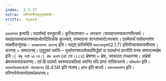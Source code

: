```yaml
---
index:  3.3.37
sutra:  परिन्योर्नीणोद्र्यूताभ्रेषयोः।
vritti:  nyasa
---
```


`पदार्थानाम्` इत्यादि। पदार्शब्दो वस्तुवाची। कुत्सितश्चारः = अपचारः।यताप्राप्तस्याकरणमित्यर्थः। यथाप्राप्तस्याकरणमसाध्वेतदितिलोके कुत्स्यते, तस्मादन्यः शान्तश्चारोऽनपचारः। एतमेवार्थं पर्यायान्तरेण व्यक्तीकर्त्तुमाह-- `यथाप्राप्तस्य करणम्` इति। यद्यत् प्राप्तिमिति `यथाऽसादृश्ये`(2.1.7) इतिवीप्सायामव्ययीभावः। करणम् = सम्पादनम्। एतुदुक्तं भवति-- युक्तेरागमाल्लोकप्रसिद्धेर्वा यः पदार्थानां प्राप्नोति तस्य सम्पादनमभ्रेष इति।`{ भ्रेषृ गतौ-धा।पा।} भ्रेष चलने` (धा।पा।८८४) भ्रेषणम् = भ्रेषः, स्वरूपात् तच्चलनम्। अभ्रेषो भ्रेषस्वरूपादचलनम्। एवं हि पदार्थाः स्वरूपादचलिता भवन्ति यदि प्राप्तं नातिवत्र्तन्ते। `परिमायेन` इति। `उपसर्गादसमासेऽपि णोपदेशस्य` (8.4.14) इति णत्वम्। `हन्ति` इति बाधते। `समन्तान्नयनेन` इति। परिणायेनेत्यस्येदमर्थकथनम्॥
